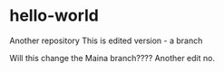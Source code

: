# hello-world
Another repository
This is edited version - a branch

Will this change the Maina branch????
Another edit no.
